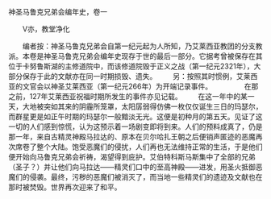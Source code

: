 神圣马鲁克兄弟会编年史，卷一

　　V亦，教堂净化

　　编者按：神圣马鲁克兄弟会自第一纪元起为人所知，乃艾莱西亚教团的分支教派。本卷是神圣马鲁克兄弟会编年史现存于世的最后一部分。它据考曾被保存在其位于卡努鲁斯湖的主修道院中，而该修道院毁于正义之战（第一纪元2321年），大部分保存于此的文献亦在同一时期损毁、遗失。
　　另：按照其时惯例，艾莱西亚的文官会以神圣艾莱西亚（第一纪元266年）为开端记录事件。
　　
　　在那之前，127年艾莱西亚祝福时期所发生的事件亦见记载。
　　在这一年中的某一天，大地被突如其来的阴霾所笼罩，太阳孱弱得仿佛一枚仅仅诞生三日的玛瑟尔，而群星更是如正午时期的玛瑟尔一般黯淡无光。这便是初种月的第五天。见证了这一切的人们感到惊慌，认为这预示着一场剧变即将到来。人们的预料成真了，仍是那一年，来自古精灵神殿马拉达的、原本在贝尔哈扎王朝之后便销声匿迹的恶魔再次席卷了整个大陆。饱受恶魔们的侵扰，人们再也无法维持正常的生活，于是他们便开始向马鲁克兄弟会祈祷，渴望得到庇护。艾伯特科斯马斯集中了全部的兄弟（圣子？）并让他们向马拉达——精灵们口中的至高神殿——进发，用圣火抵御恶魔们的侵袭。最终，污秽的恶魔们被消灭了，而当地一些精灵们的遗迹及文献也在那时被焚毁。世界再次迎来了和平。
